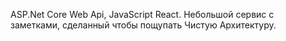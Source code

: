 ASP.Net Core Web Api, JavaScript React. Небольшой сервис с заметками, сделанный чтобы пощупать Чистую Архитектуру.

